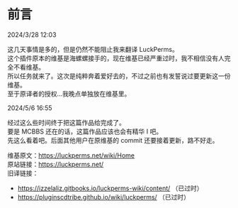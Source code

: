# 前言

2024/3/28 12:03

这几天事情是多的，但是仍然不能阻止我来翻译 LuckPerms。    
这个插件原本的维基是海螺螺接手的，现在维基已经严重过时，我不相信没有人完全不看维基。    
所以任务就来了。这次是纯粹奔着爱好去的，不过之前也有发誓说过要更新这一份维基。    
至于原译者的授权...我晚点单独放在维基里。    

2024/5/6 16:55

经过这么些时间终于把这篇作品给完成了。    
要是 MCBBS 还在的话，这篇作品应该也会有精华 I 吧。    
先这么看着吧。后面其他用户在原维基的 commit 还要接着更新，路不好走。        

维基原文：https://luckperms.net/wiki/Home    
原站链接：https://luckperms.net/    
旧译链接：
* https://izzelaliz.gitbooks.io/luckperms-wiki/content/ （已过时）
* https://pluginscdtribe.github.io/wiki/luckperms/ （已过时）
